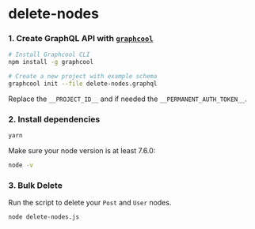 # delete-nodes

### 1. Create GraphQL API with [`graphcool`](https://www.npmjs.com/package/graphcool)

```sh
# Install Graphcool CLI
npm install -g graphcool

# Create a new project with example schema
graphcool init --file delete-nodes.graphql
```

Replace the `__PROJECT_ID__` and if needed the `__PERMANENT_AUTH_TOKEN__`.

### 2. Install dependencies

```sh
yarn
```

Make sure your node version is at least 7.6.0:

```sh
node -v
```

### 3. Bulk Delete

Run the script to delete your `Post` and `User` nodes.

```sh
node delete-nodes.js
```

